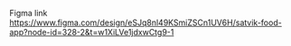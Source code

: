 Figma link
https://www.figma.com/design/eSJq8nl49KSmiZSCn1UV6H/satvik-food-app?node-id=328-2&t=w1XiLVe1jdxwCtg9-1
